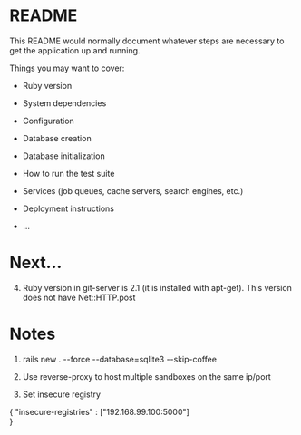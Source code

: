 # README

This README would normally document whatever steps are necessary to get the
application up and running.

Things you may want to cover:

* Ruby version

* System dependencies

* Configuration

* Database creation

* Database initialization

* How to run the test suite

* Services (job queues, cache servers, search engines, etc.)

* Deployment instructions

* ...

# Next...

4. Ruby version in git-server is 2.1 (it is installed with apt-get). This version does not have Net::HTTP.post

# Notes

1. rails new . --force --database=sqlite3 --skip-coffee

2. Use reverse-proxy to host multiple sandboxes on the same ip/port

3. Set insecure registry

{
  "insecure-registries" : ["192.168.99.100:5000"]        
}
